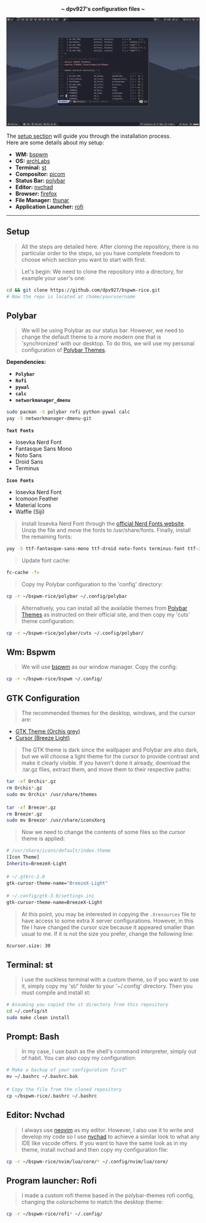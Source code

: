 <p align="center">
  <b> ~ dpv927's configuration files ~ </b>
</p>

<img src="preview.png">

The [setup section](#setup) will guide you through the installation process.<br>
Here are some details about my setup:

- **WM:** [bspwm](https://github.com/baskerville/bspwm)
- **OS:** [archLabs](https://archlabslinux.com/)
- **Terminal:** [st](https://st.suckless.org/)
- **Compositor:** [picom](https://github.com/ibhagwan/picom)
- **Status Bar:** [polybar](https://github.com/polybar/polybar)
- **Editor:** [nvchad](https://nvchad.com/)
- **Browser:** [firefox](https://www.mozilla.org/en-US/firefox)
- **File Manager:** [thunar](https://github.com/xfce-mirror/thunar)
- **Application Launcher:** [rofi](https://github.com/davatorium/rofi)

---

## Setup

> All the steps are detailed here. After cloning the repository, there is no particular order to the steps, so you have complete freedom to choose which section you want to start with first.

> Let's begin: We need to clone the repository into a directory, for example your user's one:
```bash
cd && git clone https://github.com/dpv927/bspwm-rice.git
# Now the repo is located at /home/yourusername
```

## Polybar
> We will be using Polybar as our status bar. However, we need to change the default theme to a more modern one that is 'synchronized' with our desktop. To do this, we will use my personal configuration of [Polybar Themes](https://github.com/adi1090x/polybar-themes). 

**Dependencies:**
- **``Polybar``**
- **``Rofi``**
- **``pywal``**
- **``calc``**
- **``networkmanager_dmenu``**

```bash
sudo pacman -S polybar rofi python-pywal calc
yay -S networkmanager-dmenu-git
```

**``Text Fonts``**
- Iosevka Nerd Font
- Fantasque Sans Mono
- Noto Sans
- Droid Sans
- Terminus

**``Icon Fonts``**
- Iosevka Nerd Font
- Icomoon Feather
- Material Icons
- Waffle (Siji)

> Install Iosevka Nerd Font through the [official Nerd Fonts website](https://www.nerdfonts.com/font-downloads). Unzip the file and move the fonts to /usr/share/fonts. Finally, install the remaining fonts:

```bash
yay -S ttf-fantasque-sans-mono ttf-droid noto-fonts terminus-font ttf-icomoon-feather ttf-material-icons-git siji-git
````

> Update font cache:

```bash
fc-cache -fv
```

> Copy my Polybar configuration to the 'config' directory:

```bash
cp -r ~/bspwm-rice/polybar ~/.config/polybar
```

> Alternatively, you can install all the available themes from [Polybar Themes](https://github.com/adi1090x/polybar-themes) as instructed on their official site, and then copy my 'cuts' theme configuration:

```bash
cp -r ~/bspwm-rice/polybar/cuts ~/.config/polybar/
```

## Wm: Bspwm
> We will use [bspwm](https://github.com/baskerville/bspwm) as our window manager. Copy the config:

```bash
cp -r ~/bspwm-rice/bspwm ~/.config/
```

## GTK Configuration

> The recommended themes for the desktop, windows, and the cursor are:
- [GTK Theme (Orchis grey)](https://github.com/vinceliuice/Orchis-theme)
- [Cursor (Breeze Light)](https://github.com/ful1e5/BreezeX_Cursor)

> The GTK theme is dark since the wallpaper and Polybar are also dark, but we will choose a light theme for the cursor to provide contrast and make it clearly visible. If you haven't done it already, download the .tar.gz files, extract them, and move them to their respective paths:

```bash
tar -xf Orchis*.gz
rm Orchis*.gz
sudo mv Orchis* /usr/share/themes

tar -xf Breeze*.gz
rm Breeze*.gz
sudo mv Breeze* /usr/share/iconsXorg
```

> Now we need to change the contents of some files so the cursor theme is applied:

```bash
# /usr/share/icons/default/index.theme
[Icon Theme]
Inherits=BreezeX-Light

# ~/.gtkrc-2.0
gtk-cursor-theme-name="BreezeX-Light"

# ~/.config/gtk-3.0/settings.ini
gtk-cursor-theme-name=BreezeX-Light
```

> At this point, you may be interested in copying the ``.Xresources`` file to have access to some extra X server configurations. However, in this file I have changed the cursor size because it appeared smaller than usual to me. If it is not the size you prefer, change the following line:

```x
Xcursor.size: 30
```

## Terminal: st
> I use the suckless terminal with a custom theme, so if you want to use it, simply copy my 'st/' folder to your '~/.config' directory. Then you must compile and install st:

```bash
# Assuming you copied the st directory from this repository
cd ~/.config/st
sudo make clean install
```

## Prompt: Bash
> In my case, I use bash as the shell's command interpreter, simply out of habit. You can also copy my configuration:

```bash
# Make a backup of your configuration first"
mv ~/.bashrc ~/.bashrc.bak

# Copy the file from the cloned repository
cp ~/bspwm-rice/.bashrc ~/.bashrc
```

## Editor: Nvchad

> I always use [neovim](https://neovim.io/) as my editor. However, I also use it to write and develop my code so I use [nvchad](https://nvchad.com/) to achieve a similar look to what any IDE like vscode offers. If you want to have the same look as in my theme, install nvchad and then copy my configuration file:

```bash
cp -r ~/bspwm-rice/nvim/lua/core/* ~/.config/nvim/lua/core/
```

## Program launcher: Rofi
> I made a custom rofi theme based in the polybar-themes rofi config, changing the colorscheme to match the desktop theme:

```bash
cp -r ~/bspwm-rice/rofi* ~/.config/
``` 
